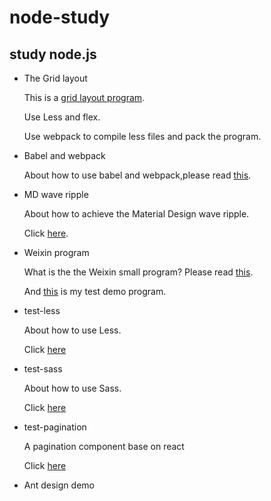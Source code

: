 # node-study
## study node.js
* The Grid layout
  
  This is a [grid layout program](https://github.com/Delete540/node-study/tree/alpha/test-layout).

  Use Less and flex.

  Use webpack to compile less files and pack the program.

* Babel and webpack

  About how to use babel and webpack,please read [this](https://github.com/Delete540/node-study/tree/alpha/test-babel-webpack).

* MD wave ripple

  About how to achieve the Material Design wave ripple.

  Click [here](https://github.com/Delete540/node-study/tree/alpha/test-waves-ripple).

* Weixin program
  
  What is the the Weixin small program? Please read [this](https://mp.weixin.qq.com/debug/wxadoc/introduction/index.html).

  And [this](https://github.com/Delete540/node-study/tree/alpha/test-wexin-program) is my test demo program.

* test-less

  About how to use Less.
 
  Click [here](https://github.com/Delete540/node-study/tree/alpha/test-less)

* test-sass

  About how to use Sass.
 
  Click [here](https://github.com/Delete540/node-study/tree/alpha/test-sass)

* test-pagination 

  A pagination component base on react
  
  Click [here](https://github.com/Delete540/node-study/blob/alpha/test-pagination)

* Ant design demo
